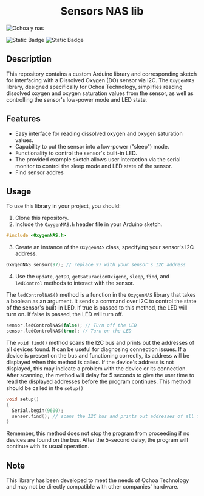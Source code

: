 <h1 align="center"> Sensors NAS lib </h1>


![Ochoa y nas](https://github.com/FranklinZamora/DisolvedOxygenNAS/assets/139190968/15cde0c5-1ac3-41b4-be1b-8bb1c6e12295) 

![Static Badge](https://img.shields.io/badge/NAS-green) ![Static Badge](https://img.shields.io/badge/pre_lease-v1-blue)


## Description

This repository contains a custom Arduino library and corresponding sketch for interfacing with a Dissolved Oxygen (DO) sensor via I2C. The `OxygenNAS` library, designed specifically for Ochoa Technology, simplifies reading dissolved oxygen and oxygen saturation values from the sensor, as well as controlling the sensor's low-power mode and LED state.

## Features

- Easy interface for reading dissolved oxygen and oxygen saturation values.
- Capability to put the sensor into a low-power ("sleep") mode.
- Functionality to control the sensor's built-in LED.
- The provided example sketch allows user interaction via the serial monitor to control the sleep mode and LED state of the sensor.
- Find sensor addres

## Usage

To use this library in your project, you should:

1. Clone this repository.
2. Include the `OxygenNAS.h` header file in your Arduino sketch.
```c++
#include <OxygenNAS.h>
```
3. Create an instance of the `OxygenNAS` class, specifying your sensor's I2C address.
```c++
OxygenNAS sensor(97); // replace 97 with your sensor's I2C address
```
4. Use the `update`, `getDO`, `getSaturacionOxigeno`, `sleep`, `find`, and `ledControl` methods to interact with the sensor.

The `ledControlNAS()` method is a function in the `OxygenNAS` library that takes a boolean as an argument. It sends a command over I2C to control the state of the sensor's built-in LED. If true is passed to this method, the LED will turn on. If false is passed, the LED will turn off. 

```c++
sensor.ledControlNAS(false); // Turn off the LED
sensor.ledControlNAS(true); // Turn on the LED
```

The  `void find()` method scans the I2C bus and prints out the addresses of all devices found. It can be useful for diagnosing connection issues. If a device is present on the bus and functioning correctly, its address will be displayed when this method is called. If the device's address is not displayed, this may indicate a problem with the device or its connection. After scanning, the method will delay for 5 seconds to give the user time to read the displayed addresses before the program continues. This method should be called in the `setup()` 

```c++
void setup()
{
  Serial.begin(9600);
  sensor.find(); // scans the I2C bus and prints out addresses of all found devices
}
```

Remember, this method does not stop the program from proceeding if no devices are found on the bus. After the 5-second delay, the program will continue with its usual operation.

## Note

This library has been developed to meet the needs of Ochoa Technology and may not be directly compatible with other companies' hardware.
